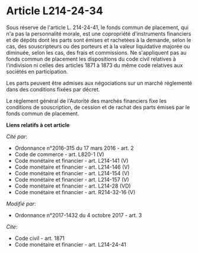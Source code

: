 # Article L214-24-34

Sous réserve de l'article L. 214-24-41, le fonds commun de placement, qui n'a pas la personnalité morale, est une copropriété
d'instruments financiers et de dépôts dont les parts sont émises et rachetées à la demande, selon le cas, des souscripteurs
ou des porteurs et à la valeur liquidative majorée ou diminuée, selon les cas, des frais et commissions. Ne s'appliquent pas
au fonds commun de placement les dispositions du code civil relatives à l'indivision ni celles des articles 1871 à 1873 du
même code relatives aux sociétés en participation.

Les parts peuvent être admises aux négociations sur un marché réglementé dans des conditions fixées par décret.

Le règlement général de l'Autorité des marchés financiers fixe les conditions de souscription, de cession et de rachat des
parts émises par le fonds commun de placement.

**Liens relatifs à cet article**

_Cité par_:

  - Ordonnance n°2016-315 du 17 mars 2016 - art. 2
  - Code de commerce - art. L820-1 (V)
  - Code monétaire et financier - art. L214-141 (V)
  - Code monétaire et financier - art. L214-146 (V)
  - Code monétaire et financier - art. L214-154 (V)
  - Code monétaire et financier - art. L214-157 (V)
  - Code monétaire et financier - art. L214-28 (VD)
  - Code monétaire et financier - art. R214-32-16 (V)

_Modifié par_:

  - Ordonnance n°2017-1432 du 4 octobre 2017 - art. 3

_Cite_:

  - Code civil - art. 1871
  - Code monétaire et financier - art. L214-24-41
